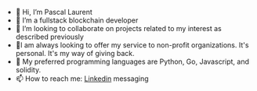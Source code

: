 - 👋 Hi, I’m Pascal Laurent
- 👀 I’m a fullstack blockchain developer 
- 💞️ I’m looking to collaborate on projects related to my interest as described previously
- :pray:I am always looking to offer my service to non-profit organizations. It's personal. It's my way of giving back. 
- :snake: My preferred programming languages are Python, Go, Javascript, and solidity.
- 📫 How to reach me: [Linkedin](https://www.linkedin.com/in/pascal-laurent-075885177/) messaging

<!---
plezidevops/plezidevops is a ✨ special ✨ repository because its `README.md` (this file) appears on your GitHub profile.
You can click the Preview link to take a look at your changes.
--->
